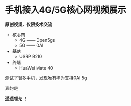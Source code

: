 # 手机接入4G/5G核心网视频展示

**原创视频，仅限技术交流**

* 核心网
  * 4G —— Open5gs
  * 5G —— OAI
* 基站
  * USRP B210
* 终端
  * HuaWei Mate 40

 测试了很多手机，发现唯有华为支持OAI 5g

 真的是 

 **遥遥领先** ！

 
